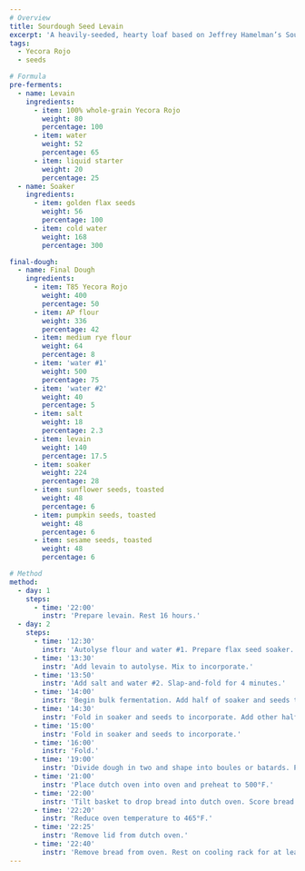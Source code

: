 ```yaml
---
# Overview
title: Sourdough Seed Levain
excerpt: 'A heavily-seeded, hearty loaf based on Jeffrey Hamelman’s Sourdough Seed Bread.'
tags:
  - Yecora Rojo
  - seeds

# Formula
pre-ferments:
  - name: Levain
    ingredients:
      - item: 100% whole-grain Yecora Rojo
        weight: 80
        percentage: 100
      - item: water
        weight: 52
        percentage: 65
      - item: liquid starter
        weight: 20
        percentage: 25
  - name: Soaker
    ingredients:
      - item: golden flax seeds
        weight: 56
        percentage: 100
      - item: cold water
        weight: 168
        percentage: 300

final-dough:
  - name: Final Dough
    ingredients:
      - item: T85 Yecora Rojo
        weight: 400
        percentage: 50
      - item: AP flour
        weight: 336
        percentage: 42
      - item: medium rye flour
        weight: 64
        percentage: 8
      - item: 'water #1'
        weight: 500
        percentage: 75
      - item: 'water #2'
        weight: 40
        percentage: 5
      - item: salt
        weight: 18
        percentage: 2.3
      - item: levain
        weight: 140
        percentage: 17.5
      - item: soaker
        weight: 224
        percentage: 28
      - item: sunflower seeds, toasted
        weight: 48
        percentage: 6
      - item: pumpkin seeds, toasted
        weight: 48
        percentage: 6
      - item: sesame seeds, toasted
        weight: 48
        percentage: 6

# Method
method:
  - day: 1
    steps:
      - time: '22:00'
        instr: 'Prepare levain. Rest 16 hours.'
  - day: 2
    steps:
      - time: '12:30'
        instr: 'Autolyse flour and water #1. Prepare flax seed soaker.'
      - time: '13:30'
        instr: 'Add levain to autolyse. Mix to incorporate.'
      - time: '13:50'
        instr: 'Add salt and water #2. Slap-and-fold for 4 minutes.'
      - time: '14:00'
        instr: 'Begin bulk fermentation. Add half of soaker and seeds to allow water to begin absorbing.'
      - time: '14:30'
        instr: 'Fold in soaker and seeds to incorporate. Add other half to absorb.'
      - time: '15:00'
        instr: 'Fold in soaker and seeds to incorporate.'
      - time: '16:00'
        instr: 'Fold.'
      - time: '19:00'
        instr: 'Divide dough in two and shape into boules or batards. Place into floured, lined baskets. Put baskets into plastic bags.'
      - time: '21:00'
        instr: 'Place dutch oven into oven and preheat to 500°F.'
      - time: '22:00'
        instr: 'Tilt basket to drop bread into dutch oven. Score bread and place in oven.'
      - time: '22:20'
        instr: 'Reduce oven temperature to 465°F.'
      - time: '22:25'
        instr: 'Remove lid from dutch oven.'
      - time: '22:40'
        instr: 'Remove bread from oven. Rest on cooling rack for at least two hours.'
---
```

